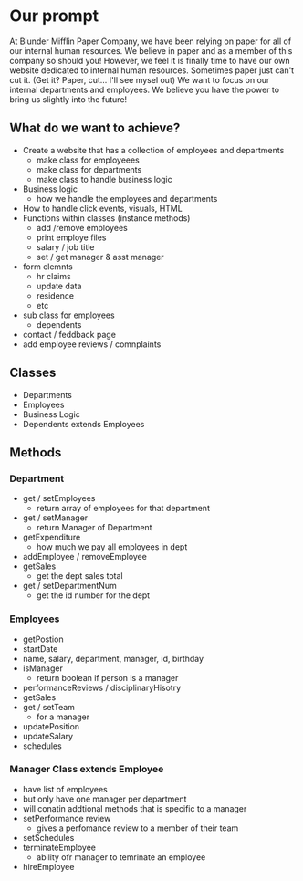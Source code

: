 # Our prompt

At Blunder Mifflin Paper Company, we have been relying on paper for all of our internal human resources. We believe in paper and as a member of this company so should you! However, we feel it is finally time to have our own website dedicated to internal human resources. Sometimes paper just can't cut it. (Get it? Paper, cut... I'll see mysel out) 
We want to focus on our internal departments and employees. We believe you have the power to bring us slightly into the future!


## What do we want to achieve?

* Create a website that has a collection of employees and departments
    - make class for employeees
    - make class for departments
    - make class to handle business logic
* Business logic
    - how we handle the employees and departments
* How to handle click events, visuals, HTML
* Functions within classes (instance methods)
    - add /remove employees
    - print employe files
    - salary / job title
    - set / get manager & asst manager
* form elemnts
    - hr claims
    - update data
    - residence
    - etc
* sub class for employees
    - dependents
* contact / feddback page
* add employee reviews / comnplaints







## Classes

* Departments
* Employees
* Business Logic
* Dependents extends Employees

## Methods

### Department

* get / setEmployees
    - return array of employees for that department
* get / setManager
    - return Manager of Department
* getExpenditure
    - how much we pay all employees in dept
* addEmployee / removeEmployee
* getSales
    - get the dept sales total
* get / setDepartmentNum
    - get the id number for the dept

### Employees

* getPostion
* startDate
* name, salary, department, manager, id, birthday
* isManager
    - return boolean if person is a manager
* performanceReviews / disciplinaryHisotry
* getSales
* get / setTeam
    - for a manager
* updatePosition
* updateSalary
* schedules


### Manager Class extends Employee

* have list of employees
* but only have one manager per department
* will conatin addtional methods that is specific to a manager
* setPerformance review
    - gives a perfomance review to a member of their team
* setSchedules
* terminateEmployee
    - ability ofr manager to temrinate an employee
* hireEmployee